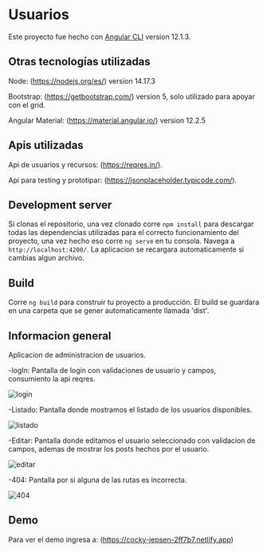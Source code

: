 
# Usuarios

Este proyecto fue hecho con [Angular CLI](https://github.com/angular/angular-cli) version 12.1.3.

## Otras tecnologías utilizadas

Node: (https://nodejs.org/es/) version 14.17.3

Bootstrap: (https://getbootstrap.com/) version 5, solo utilizado para apoyar con el grid.

Angular Material: (https://material.angular.io/) version 12.2.5

## Apis utilizadas

Api de usuarios y recursos: (https://reqres.in/).

Api para testing y prototipar: (https://jsonplaceholder.typicode.com/).

## Development server

Si clonas el repositorio, una vez clonado corre `npm install` para descargar todas las dependencias utilizadas para el correcto funcionamiento del proyecto, una vez hecho eso corre `ng serve` en tu consola. Navega a `http://localhost:4200/`. La aplicacion se recargara automaticamente si cambias algun archivo.

## Build

Corre `ng build` para construir tu proyecto a producción. El build se guardara en una carpeta que se gener automaticamente llamada 'dist'.

## Informacion general
Aplicacion de administracion de usuarios.

-logIn: Pantalla de login con validaciones de usuario y campos, consumiento la api reqres.

![login](https://user-images.githubusercontent.com/48845853/133076326-f69cd922-b8e0-4fd8-ad48-554d79896bac.png)

-Listado: Pantalla donde mostramos el listado de los usuarios disponibles.

![listado](https://user-images.githubusercontent.com/48845853/133076219-d63b1511-47f0-4fee-9960-cd318bc51b07.png)

-Editar: Pantalla donde editamos el usuario seleccionado con validacion de campos, ademas de mostrar los posts hechos por el usuario.

![editar](https://user-images.githubusercontent.com/48845853/133076325-89e20649-300b-447e-b664-8d5c33f51f72.png)

-404: Pantalla por si alguna de las rutas es incorrecta.

![404](https://user-images.githubusercontent.com/48845853/133076322-00cb2bb7-44f7-4b04-8e7b-2d659f53d4f9.png)

## Demo
Para ver el demo ingresa a: (https://cocky-jepsen-2ff7b7.netlify.app)


